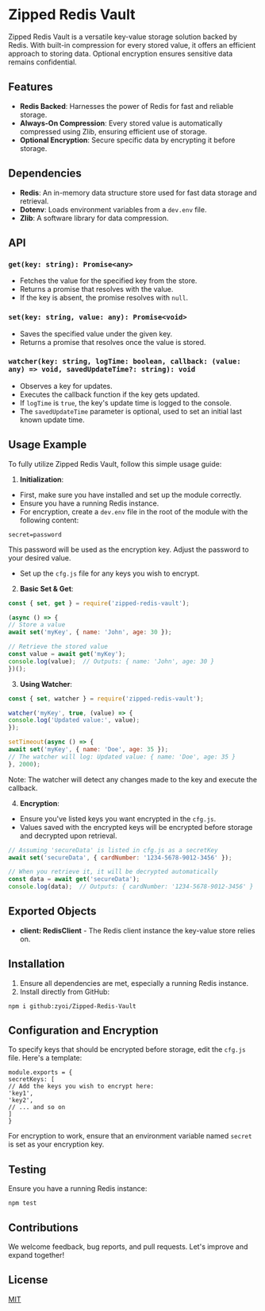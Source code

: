 # Zipped Redis Vault

Zipped Redis Vault is a versatile key-value storage solution backed by Redis. With built-in compression for every stored value, it offers an efficient approach to storing data. Optional encryption ensures sensitive data remains confidential.

## Features

- **Redis Backed**: Harnesses the power of Redis for fast and reliable storage.
- **Always-On Compression**: Every stored value is automatically compressed using Zlib, ensuring efficient use of storage.
- **Optional Encryption**: Secure specific data by encrypting it before storage.

## Dependencies

- **Redis**: An in-memory data structure store used for fast data storage and retrieval.
- **Dotenv**: Loads environment variables from a `dev.env` file.
- **Zlib**: A software library for data compression.

## API

### `get(key: string): Promise<any>`

- Fetches the value for the specified key from the store.
- Returns a promise that resolves with the value.
- If the key is absent, the promise resolves with `null`.

### `set(key: string, value: any): Promise<void>`

- Saves the specified value under the given key.
- Returns a promise that resolves once the value is stored.

### `watcher(key: string, logTime: boolean, callback: (value: any) => void, savedUpdateTime?: string): void`

- Observes a key for updates.
- Executes the callback function if the key gets updated.
- If `logTime` is `true`, the key's update time is logged to the console.
- The `savedUpdateTime` parameter is optional, used to set an initial last known update time.

## Usage Example

To fully utilize Zipped Redis Vault, follow this simple usage guide:

1. **Initialization**:
- First, make sure you have installed and set up the module correctly.
- Ensure you have a running Redis instance.
- For encryption, create a `dev.env` file in the root of the module with the following content:

```plaintext
secret=password
```

This password will be used as the encryption key. Adjust the password to your desired value.

- Set up the `cfg.js` file for any keys you wish to encrypt.

2. **Basic Set & Get**:

```javascript
const { set, get } = require('zipped-redis-vault');

(async () => {
// Store a value
await set('myKey', { name: 'John', age: 30 });

// Retrieve the stored value
const value = await get('myKey');
console.log(value);  // Outputs: { name: 'John', age: 30 }
})();
```

3. **Using Watcher**:

```javascript
const { set, watcher } = require('zipped-redis-vault');

watcher('myKey', true, (value) => {
console.log('Updated value:', value);
});

setTimeout(async () => {
await set('myKey', { name: 'Doe', age: 35 });
// The watcher will log: Updated value: { name: 'Doe', age: 35 }
}, 2000);
```

Note: The watcher will detect any changes made to the key and execute the callback.

4. **Encryption**:
- Ensure you've listed keys you want encrypted in the `cfg.js`.
- Values saved with the encrypted keys will be encrypted before storage and decrypted upon retrieval.

```javascript
// Assuming 'secureData' is listed in cfg.js as a secretKey
await set('secureData', { cardNumber: '1234-5678-9012-3456' });

// When you retrieve it, it will be decrypted automatically
const data = await get('secureData');
console.log(data);  // Outputs: { cardNumber: '1234-5678-9012-3456' }
```

## Exported Objects

- **client: RedisClient** - The Redis client instance the key-value store relies on.

## Installation

1. Ensure all dependencies are met, especially a running Redis instance.
2. Install directly from GitHub:

```
npm i github:zyoi/Zipped-Redis-Vault
```

## Configuration and Encryption

To specify keys that should be encrypted before storage, edit the `cfg.js` file. Here's a template:

```
module.exports = {
secretKeys: [
// Add the keys you wish to encrypt here:
'key1',
'key2',
// ... and so on
]
}
```

For encryption to work, ensure that an environment variable named `secret` is set as your encryption key.

## Testing

Ensure you have a running Redis instance:

```
npm test
```

## Contributions

We welcome feedback, bug reports, and pull requests. Let's improve and expand together!

## License

[MIT](https://choosealicense.com/licenses/mit/)
